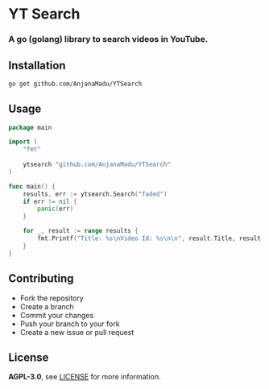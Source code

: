 # YT Search
### A go (golang) library to search videos in YouTube.

## Installation
```bash
go get github.com/AnjanaMadu/YTSearch
```

## Usage
```go
package main

import (
    "fmt"
    
    ytsearch "github.com/AnjanaMadu/YTSearch"
)

func main() {
    results, err := ytsearch.Search("faded")
    if err != nil {
        panic(err)
    }

    for _, result := range results {
        fmt.Printf("Title: %s\nVideo Id: %s\n\n", result.Title, result.VideoId)
    }
}
```

## Contributing
- Fork the repository
- Create a branch
- Commit your changes
- Push your branch to your fork
- Create a new issue or pull request

## License
**AGPL-3.0**, see [LICENSE](LICENSE) for more information.
